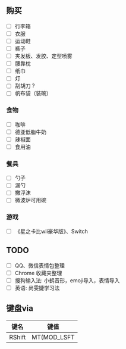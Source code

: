 ## 购买
- [ ] 行李箱
- [ ] 衣服
- [ ] 运动鞋
- [ ] 裤子
- [ ] 夹发板、发胶、定型喷雾
- [ ] 腰靠枕
- [ ] 纸巾
- [ ] 灯
- [ ] 刮胡刀？
- [ ] 帆布袋（装碗）

### 食物
- [ ] 咖啡
- [ ] 德亚低脂牛奶
- [ ] 辣椒面
- [ ] 食用油

### 餐具
- [ ] 勺子
- [ ] 漏勺
- [ ] 撇浮沫
- [ ] 微波炉可用碗

### 游戏
- [ ] 《星之卡比wii豪华版》、Switch

## TODO
- [ ] QQ、微信表情包整理
- [ ] Chrome 收藏夹整理
- [ ] 搜狗输入法: 小鹤音形，emoji导入，表情导入
- [ ] 英语: 尚雯婕学习法

## 键盘via
| 键名   | 键值        |
| ------ | ----------- |
| RShift | MT(MOD_LSFT | MOD_RSFT,KC_SLSH) |
